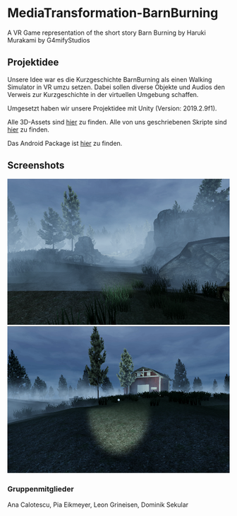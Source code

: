 # MediaTransformation-BarnBurning
A VR Game representation of the short story Barn Burning by Haruki Murakami by G4mifyStudios

## Projektidee
Unsere Idee war es die Kurzgeschichte BarnBurning als einen Walking Simulator in VR umzu setzen.
Dabei sollen diverse Objekte und Audios den Verweis zur Kurzgeschichte in der virtuellen Umgebung schaffen.

Umgesetzt haben wir unsere Projektidee mit Unity (Version: 2019.2.9f1).

Alle 3D-Assets sind [hier](/Barn%20Burning%20VR/Assets/Models/) zu finden.
Alle von uns geschriebenen Skripte sind [hier](/Barn%20Burning%20VR/Assets/Scripts/) zu finden.

Das Android Package ist [hier](/APK/) zu finden.

## Screenshots

![Start of the Game](/Screenshots/Start.PNG)
![Barn 1 ingame](/Screenshots/Barn1.png)

### Gruppenmitglieder
Ana Calotescu, Pia Eikmeyer, Leon Grineisen, Dominik Sekular